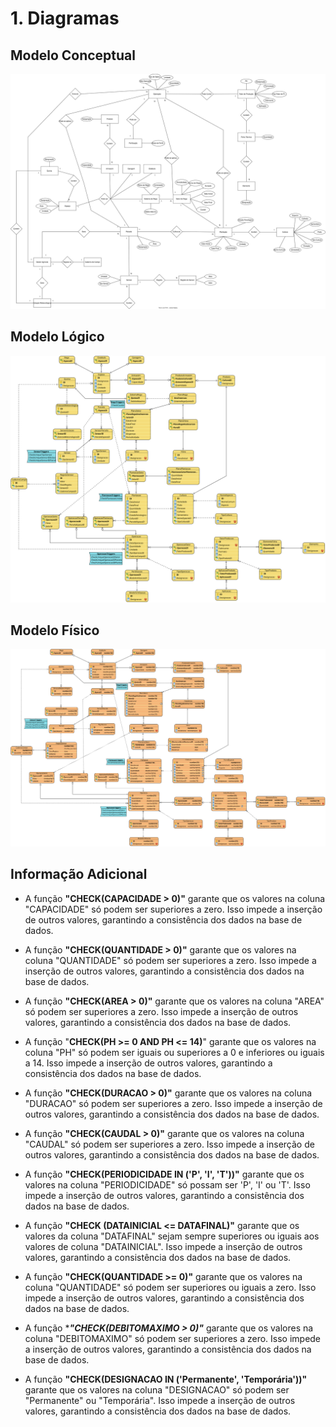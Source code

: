 
# 1. Diagramas

## Modelo Conceptual

![ModeloConceptual](svg/ConceptualModel.svg)

## Modelo Lógico

![ModeloLogico](svg/LogicalModel.svg)


## Modelo Físico
![ModeloFisico](svg/PhysicalModel.svg)

## Informação Adicional

 - A função **__"CHECK(CAPACIDADE > 0)"__**
    garante que os valores na coluna "CAPACIDADE" só podem ser superiores a zero.
    Isso impede a inserção de outros valores, garantindo a consistência dos dados na base de dados.

 - A função **__"CHECK(QUANTIDADE > 0)"__**
    garante que os valores na coluna "QUANTIDADE" só podem ser superiores a zero.
    Isso impede a inserção de outros valores, garantindo a consistência dos dados na base de dados.

 - A função **__"CHECK(AREA > 0)"__**
    garante que os valores na coluna "AREA" só podem ser superiores a zero.
    Isso impede a inserção de outros valores, garantindo a consistência dos dados na base de dados.

-  A função "**__CHECK(PH >= 0 AND PH <= 14)__**"
    garante que os valores na coluna "PH" só podem ser iguais ou superiores a 0 e inferiores ou iguais a 14.
    Isso impede a inserção de outros valores, garantindo a consistência dos dados na base de dados.

 - A função **__"CHECK(DURACAO > 0)"__**
    garante que os valores na coluna "DURACAO" só podem ser superiores a zero.
    Isso impede a inserção de outros valores, garantindo a consistência dos dados na base de dados.

 - A função **__"CHECK(CAUDAL > 0)"__**
    garante que os valores na coluna "CAUDAL" só podem ser superiores a zero.
    Isso impede a inserção de outros valores, garantindo a consistência dos dados na base de dados.

 - A função **__"CHECK(PERIODICIDADE IN ('P', 'I', 'T'))"__**
    garante que os valores na coluna "PERIODICIDADE" só possam ser 'P', 'I' ou 'T'.
    Isso impede a inserção de outros valores, garantindo a consistência dos dados na base de dados.

 - A função **__"CHECK (DATAINICIAL <= DATAFINAL)"__**
    garante que os valores da coluna "DATAFINAL" sejam sempre superiores ou iguais aos valores de coluna "DATAINICIAL".
    Isso impede a inserção de outros valores, garantindo a consistência dos dados na base de dados.

 - A função **__"CHECK(QUANTIDADE >= 0)"__**
    garante que os valores na coluna "QUANTIDADE" só podem ser superiores ou iguais a zero.
    Isso impede a inserção de outros valores, garantindo a consistência dos dados na base de dados.
    
 - A função **__"CHECK(DEBITOMAXIMO > 0)"__*
    garante que os valores na coluna "DEBITOMAXIMO" só podem ser superiores a zero.
    Isso impede a inserção de outros valores, garantindo a consistência dos dados na base de dados.

 - A função **__"CHECK(DESIGNACAO IN ('Permanente', 'Temporária'))"__**
    garante que os valores na coluna "DESIGNACAO" só podem ser "Permanente" ou "Temporária".
    Isso impede a inserção de outros valores, garantindo a consistência dos dados na base de dados.

